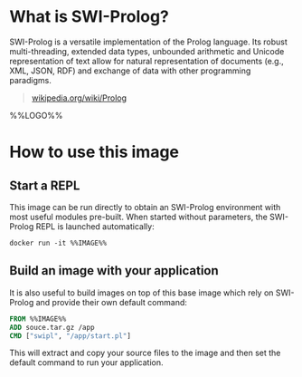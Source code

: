 # What is SWI-Prolog?

SWI-Prolog is a versatile implementation of the Prolog language. Its robust multi-threading, extended data types, unbounded arithmetic and Unicode representation of text allow for natural representation of documents (e.g., XML, JSON, RDF) and exchange of data with other programming paradigms.

> [wikipedia.org/wiki/Prolog](https://en.wikipedia.org/wiki/Prolog)

%%LOGO%%

# How to use this image

## Start a REPL

This image can be run directly to obtain an SWI-Prolog environment with most useful modules pre-built.  When started without parameters, the SWI-Prolog REPL is launched automatically:

```console
docker run -it %%IMAGE%% 
```

## Build an image with your application

It is also useful to build images on top of this base image which rely on SWI-Prolog and provide their own default command:

```dockerfile
FROM %%IMAGE%%
ADD souce.tar.gz /app
CMD ["swipl", "/app/start.pl"]
```

This will extract and copy your source files to the image and then set the default command to run your application.
